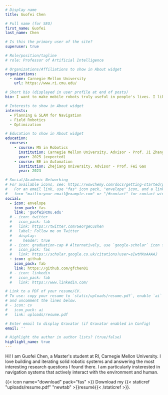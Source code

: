 ```yaml
---
# Display name
title: Guofei Chen

# Full name (for SEO)
first_name: Guofei
last_name: Chen

# Is this the primary user of the site?
superuser: true

# Role/position/tagline
# role: Professor of Artificial Intelligence

# Organizations/Affiliations to show in About widget
organizations:
  - name: Carnegie Mellon University
    url: https://www.ri.cmu.edu/

# Short bio (displayed in user profile at end of posts)
bio: I want to make mobile robots truly useful in people's lives. I like building and iterating real systems, and try to answer questions I found there.

# Interests to show in About widget
interests:
  - Planning & SLAM for Navigation
  - Field Robotics
  - Optimization

# Education to show in About widget
education:
  courses:
    - course: MS in Robotics
      institution: Carnegie Mellon University, Advisor - Prof. Ji Zhang
      year: 2025 (expected)
    - course: BE in Automation
      institution: Zhejiang University, Advisor - Prof. Fei Gao
      year: 2023

# Social/Academic Networking
# For available icons, see: https://wowchemy.com/docs/getting-started/page-builder/#icons
#   For an email link, use "fas" icon pack, "envelope" icon, and a link in the
#   form "mailto:your-email@example.com" or "/#contact" for contact widget.
social:
  - icon: envelope
    icon_pack: fas
    link: 'guofei@cmu.edu'
  # - icon: twitter
  #   icon_pack: fab
  #   link: https://twitter.com/GeorgeCushen
  #   label: Follow me on Twitter
  #   display:
  #     header: true
  # - icon: graduation-cap # Alternatively, use `google-scholar` icon from `ai` icon pack
  #   icon_pack: fas
  #   link: https://scholar.google.co.uk/citations?user=sIwtMXoAAAAJ
  - icon: github
    icon_pack: fab
    link: https://github.com/gfchen01
  # - icon: linkedin
  #   icon_pack: fab
  #   link: https://www.linkedin.com/

# Link to a PDF of your resume/CV.
# To use: copy your resume to `static/uploads/resume.pdf`, enable `ai` icons in `params.yaml`,
# and uncomment the lines below.
# - icon: cv
#   icon_pack: ai
#   link: uploads/resume.pdf

# Enter email to display Gravatar (if Gravatar enabled in Config)
email: ''

# Highlight the author in author lists? (true/false)
highlight_name: true
---
```


Hi! I am Guofei Chen, a Master's student at RI, Carnegie Mellon University. I love building and iterating solid robotic systems and answering the most interesting research questions I found there. I am particularly insterested in navigation systems that actively interact with the environment and human.

{{< icon name="download" pack="fas" >}} Download my {{< staticref "uploads/resume.pdf" "newtab" >}}resumé{{< /staticref >}}.
